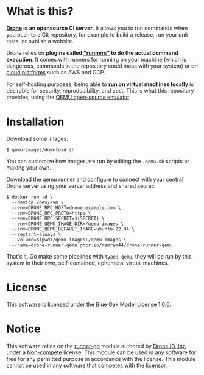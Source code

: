 # What is this?

**[Drone](https://www.drone.io/) is an opensource CI server**. It allows you to run commands when you push to a Git repository, for example to build a release, run your unit tests, or publish a website.

Drone relies on **plugins called ["runners"](https://docs.drone.io/runner/overview/) to do the actual command execution**. It comes with runners for running on your machine (which is dangerous, commands in the repository could mess with your system) or on [cloud platforms](https://docs.drone.io/runner/vm/configuration/migration/) such as AWS and GCP.

For self-hosting purposes, being able to **run on virtual machines locally** is desirable for security, reproducibility, and cost. This is what this repository provides, using the [QEMU open-source emulator](https://www.qemu.org/).

# Installation

Download some images:

```console
$ qemu-images/download.sh
```

You can customize how images are run by editing the `.qemu.sh` scripts or making your own.

Download the qemu runner and configure to connect with your central Drone server using your server address and shared secret:

```console
$ docker run -d \
  --device /dev/kvm \
  --env=DRONE_RPC_HOST=drone.example.com \
  --env=DRONE_RPC_PROTO=https \
  --env=DRONE_RPC_SECRET=${SECRET} \
  --env=DRONE_QEMU_IMAGE_DIR=/qemu-images \
  --env=DRONE_QEMU_DEFAULT_IMAGE=ubuntu-22.04 \
  --restart=always \
  --volume=$(pwd)/qemu-images:/qemu-images \
  --name=drone-runner-qemu ghcr.io/remram44/drone-runner-qemu
```

That's it. Go make some pipelines with `type: qemu`, they will be run by this system in their own, self-contained, ephemeral virtual machines.

# License

This software is licensed under the [Blue Oak Model License 1.0.0](https://spdx.org/licenses/BlueOak-1.0.0.html).

# Notice
<!-- do not remove notice -->

This software relies on the [runner-go](https://github.com/drone/runner-go) module authored by [Drone.IO, Inc](https://github.com/drone) under a [Non-compete](https://github.com/drone/runner-go/blob/master/LICENSE.md) license. This module can be used in any software for free for any permitted purpose in accordance with the license. This module cannot be used in any software that competes with the licensor.
